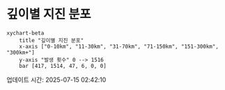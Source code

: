 # 깊이별 지진 분포

```mermaid
xychart-beta
    title "깊이별 지진 분포"
    x-axis ["0-10km", "11-30km", "31-70km", "71-150km", "151-300km", "300km+"]
    y-axis "발생 횟수" 0 --> 1516
    bar [417, 1514, 47, 6, 0, 0]
```

업데이트 시간: 2025-07-15 02:42:10

